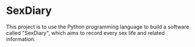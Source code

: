 # SexDiary
This project is to use the Python programming language to build a software called "SexDiary", which aims to record every sex life and related information. 
